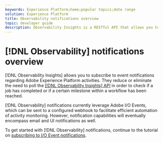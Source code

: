 ```yaml
---
keywords: Experience Platform;home;popular topics;date range
solution: Experience Platform
title: Observability notifications overview
topic: developer guide
description: Observability Insights is a RESTful API that allows you to expose key observability metrics in Adobe Experience Platform. These metrics provide insights into Platform usage statistics, health-checks for Platform services, historical trends, and performance indicators for various Platform functionalities.
---
```


# [!DNL Observability] notifications overview

[!DNL Observability Insights] allows you to subscribe to event notifications regarding Adobe Experience Platform activities. They reduce or eliminate the need to poll the [[!DNL Observability Insights] API](../api/overview.md) in order to check if a job has completed or if a certain milestone within a workflow has been reached.

[!DNL Observability] notifications currently leverage Adobe I/O Events, which can be sent to a configured webhook to facilitate efficient automation of activity monitoring. However, notification capabilities will eventually encompass email and UI notifications as well.

To get started with [!DNL Observability] notifications, continue to the tutorial on [subscribing to I/O Event notifications](./subscribe.md).